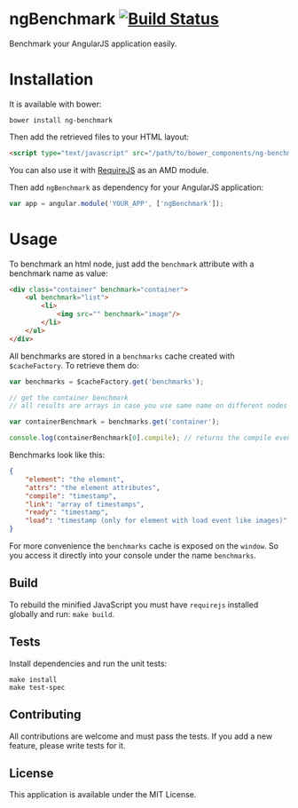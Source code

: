 ngBenchmark [![Build Status](https://travis-ci.org/RobinBressan/ng-benchmark.svg?branch=master)](https://travis-ci.org/RobinBressan/ng-benchmark)
===============

Benchmark your AngularJS application easily.

# Installation

It is available with bower:

```
bower install ng-benchmark
```

Then add the retrieved files to your HTML layout:

```html
<script type="text/javascript" src="/path/to/bower_components/ng-benchmark/ng-benchmark.min.js"></script>
```

You can also use it with [RequireJS](http://requirejs.org/) as an AMD module.

Then add `ngBenchmark` as dependency for your AngularJS application:

```javascript
var app = angular.module('YOUR_APP', ['ngBenchmark']);
```

# Usage

To benchmark an html node, just add the `benchmark` attribute with a benchmark name as value:

```html
<div class="container" benchmark="container">
    <ul benchmark="list">
        <li>
            <img src="" benchmark="image"/>
        </li>
    </ul>
</div>
```

All benchmarks are stored in a `benchmarks` cache created with `$cacheFactory`. To retrieve them do:

```javascript
var benchmarks = $cacheFactory.get('benchmarks');

// get the container benchmark
// all results are arrays in case you use same name on different nodes

var containerBenchmark = benchmarks.get('container');

console.log(containerBenchmark[0].compile); // returns the compile event timestamp
```

Benchmarks look like this:

```json
{
    "element": "the element",
    "attrs": "the element attributes",
    "compile": "timestamp",
    "link": "array of timestamps",
    "ready": "timestamp",
    "load": "timestamp (only for element with load event like images)"
}
```

For more convenience the `benchmarks` cache is exposed on the `window`. So you access it directly into your console under the name `benchmarks`.

Build
------

To rebuild the minified JavaScript you must have `requirejs` installed globally and run: `make build`.

Tests
-----
Install dependencies and run the unit tests:

```
make install
make test-spec
```

Contributing
------------

All contributions are welcome and must pass the tests. If you add a new feature, please write tests for it.

License
-------

This application is available under the MIT License.
